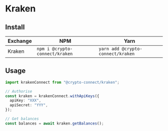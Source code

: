 # Kraken

## Install

| Exchange | NPM                            | Yarn                              |
| -------- | ------------------------------ | --------------------------------- |
| Kraken   | `npm i @crypto-connect/kraken` | `yarn add @crypto-connect/kraken` |

## Usage

```ts
import krakenConnect from "@crypto-connect/kraken";

// Authorise
const kraken = krakenConnect.withApiKeys({
  apiKey: "XXX",
  apiSecret: "YYY",
});

// Get balances
const balances = await kraken.getBalances();
```
